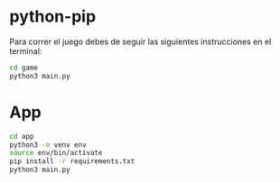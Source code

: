 # python-pip

Para correr el juego debes de seguir las siguientes instrucciones en el terminal:

```sh
cd game
python3 main.py
```

# App

```sh
cd app
python3 -m venv env
source env/bin/activate
pip install -r requirements.txt
python3 main.py
```